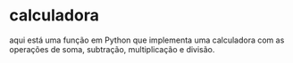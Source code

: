# calculadora
aqui está uma função em Python que implementa uma calculadora com as operações de soma, subtração, multiplicação e divisão.
